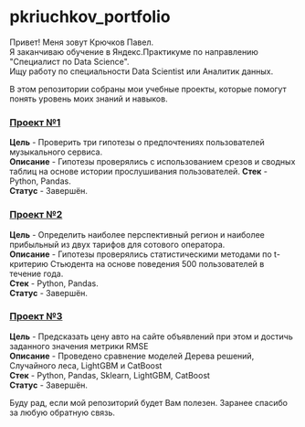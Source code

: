 # pkriuchkov_portfolio
Привет! Меня зовут Крючков Павел. <br/>
Я заканчиваю обучение в Яндекс.Практикуме по направлению "Специалист по Data Science". <br/>
Ищу работу по специальности Data Scientist или Аналитик данных.

В этом репозитории собраны мои учебные проекты, которые помогут понять уровень моих знаний и навыков. 

### [Проект №1](https://github.com/Pashu24/pkriuchkov_portfolio/tree/main/%D0%9F%D1%80%D0%BE%D0%B5%D0%BA%D1%82%20%E2%84%961) 
**Цель** -  Проверить три гипотезы о предпочтениях пользователей музыкального сервиса. <br/>
**Описание** - Гипотезы проверялись с использованием срезов и сводных таблиц на основе истории прослушивания пользователей.
**Стек** - Python, Pandas. <br/>
**Статус** - Завершён.

### [Проект №2](https://github.com/Pashu24/pkriuchkov_portfolio/tree/main/%D0%9F%D1%80%D0%BE%D0%B5%D0%BA%D1%82%20%E2%84%962) 
**Цель** -  Определить наиболее перспективный регион и наиболее прибыльный из двух тарифов для сотового оператора. <br/>
**Описание** - Гипотезы проверялись статистическими методами по t-критерию Стьюдента на основе поведения 500 пользователей в течение года.<br/>
**Стек** - Python, Pandas. <br/>
**Статус** - Завершён.


### [Проект №3](https://github.com/Pashu24/pkriuchkov_portfolio/tree/main/%D0%9F%D1%80%D0%BE%D0%B5%D0%BA%D1%82%20%E2%84%963)  
**Цель** -  Предсказать цену авто на сайте объявлений при этом и достичь заданного значения метрики RMSE <br/>
**Описание** - Проведено сравнение моделей Дерева решений, Случайного леса, LightGBM и CatBoost <br/>
**Стек** - Python, Pandas, Sklearn, LightGBM, CatBoost <br/>
**Статус** - Завершён.

Буду рад, если мой репозиторий будет Вам полезен. Заранее спасибо за любую обратную связь.

<!---
Выпадающий список
<details><summary>Список моих проектов</summary>

   1. Проект №1
   1. Проект №2
   1. Проект №3

</details>
--->
